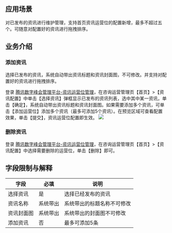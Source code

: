 ## 应用场景
对已发布的资讯进行维护管理，支持首页资讯运营位的配置新增，最多不超过五个。可随意对配置好的资讯进行拖拽排序。

## 业务介绍
### 添加资讯
选择已发布的资讯，系统自动带出资讯标题和资讯封面图，不可修改。并支持对配置好的资讯进行拖拽排序。

登录 [腾讯数字峰会管理平台-资讯运营位管理](https://summit.tx-exhibition.com/operation/#/newsOperateManage)，在咨询运营管理页【首页】>【资讯配置】中单击【选择资讯】弹框显示已发布的资讯列表，选中其中某一资讯，单击【确定】，系统自动带出资讯标题和资讯封面图。如果需要添加多个资讯，可单击【添加运营位】添加多个资讯（最多可添加5个资讯）。在预览区域可查看配置效果，单击【提交】，资讯运营位配置即生效。
![](https://main.qcloudimg.com/raw/7dbe0e41f7cc1ba16f10690f3746ccc7.png)

### 删除资讯
登录 [腾讯数字峰会管理平台-资讯运营位管理](https://summit.tx-exhibition.com/operation/#/newsOperateManage)，在咨询运营管理页【首页】>【资讯配置】中选择需要删除的运营位，单击【删除】即可。

## 字段限制与解释

| 字段       | 必填 | 说明                       |
| ---------- | -------- | -------------------------- |
| 选择资讯   | 是     | 选择已经发布的资讯         |
| 资讯名称   | 系统带出 | 系统带出的标题名称不可修改 |
| 资讯封面图 | 系统带出 | 系统带出的封面图不可修改   |
| 添加资讯   | 否   | 最多可添加5条              |
